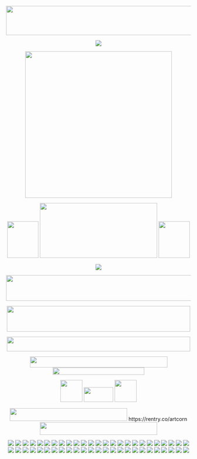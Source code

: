 <p align="center">
  <img width="650" height="80" src="https://github.com/acornious/acornfries/assets/153128752/ff191355-b3bb-4f3c-aeb5-abad5692710a">
</p>

<p align="center">
<img src="https://github.com/acornious/acornfries/assets/153128752/e7331d8b-2e5c-494c-8fd0-a323b3c4c42b">
</p>


<p align="center">
<img width="400" height="400" src="https://github.com/acornious/acornfries/assets/153128752/b781e53e-e7f0-48db-8870-45eaa1241c4f">
</p>

<p align="center">
  <img width="85" height="100" src="https://i.pinimg.com/originals/f1/0d/cc/f10dccfc82f6f3aa7388b2177729bee7.gif"> <img width="320" height="150" src="https://github.com/acornious/acornious/assets/153128752/dc2efb5b-a9fc-47f5-a713-48ed4694657b">  <img width="85" height="100" src="https://iili.io/JWCb3Zl.gif">
</p>

<p align="center">
<img src="https://github.com/acornious/acornfries/assets/153128752/e7331d8b-2e5c-494c-8fd0-a323b3c4c42b">
</p>

<p align="center">
<img width="550" height="70" src="https://github.com/acornious/acornfries/assets/153128752/19f685e5-2f22-48bd-9ba9-db6eaf5d0127">
</p>

<p align="center">
<img width="500" height="70" src="https://github.com/acornious/acornfries/assets/153128752/95b3ca47-41a3-4c00-9476-219cebf570e5">
</p>

<p align="center">
<img width="500" height="40" src="https://github.com/acornious/acornious/assets/153128752/5cb1ff8b-3668-4053-acdc-0ff87647eba3">
</p>
<p align="center">
<img width="375" height="30" src="https://github.com/acornious/acornious/assets/153128752/4e5bcdf8-5a7c-40f1-a9e5-a7f8b167f3b2"> <img width="250" height="20" src="https://github.com/acornious/acornious/assets/153128752/f57b7dea-ff69-46b2-b402-dad83c931163">
</p>

<p align="center">
<img width="60" height="60" src="https://github.com/acornious/acornious/assets/153128752/4172b253-d7c2-4c9c-9f2f-5fea0368d238"> <img width="80" height="40" src="https://github.com/acornious/acornious/assets/153128752/7a2601a7-7e6d-47a5-8dc3-3df79a880fa7"> <img width="60" height="60" src="https://github.com/acornious/acornious/assets/153128752/4172b253-d7c2-4c9c-9f2f-5fea0368d238">
</p>

<p align="center">
<img width="320" height="35" src="https://github.com/acornious/acornious/assets/153128752/42e4c213-5aa4-499f-8cd2-bcb7c2dc10e0"> https://rentry.co/artcorn <img width="320" height="35" src="https://github.com/acornious/acornious/assets/153128752/42e4c213-5aa4-499f-8cd2-bcb7c2dc10e0">
</p>
<p align="center">
<img src="https://github.com/acornious/acornfries/assets/153128752/a084ae47-7fc1-4bd2-a96a-bf9ff926bd8d"> <img src="https://github.com/acornious/acornfries/assets/153128752/5f4b2676-3754-417f-9f59-6a9e18ac1a97"> <img src="https://github.com/acornious/acornfries/assets/153128752/ab871395-0c03-4380-aec3-bc8672590433"> <img src="https://github.com/acornious/acornfries/assets/153128752/f2386e18-5ef5-4795-8f5b-679c6c605fd9"> <img src="https://github.com/acornious/acornfries/assets/153128752/7b79a7ce-ac50-412f-b0e2-c594e2bb8f9f"> <img src="https://github.com/acornious/acornfries/assets/153128752/82c0d2c9-3eda-4af4-a7ff-aa6517802698"> <img src="https://github.com/acornious/acornfries/assets/153128752/c8095993-2960-4fb4-a040-eec9bcf17f69"> <img src="https://github.com/acornious/acornfries/assets/153128752/ae56c9f6-acf8-4963-b08e-838c129b0d06"> <img src="https://github.com/acornious/acornfries/assets/153128752/0675559e-c582-4370-b8d5-61ce4a3710e6"> <img src="https://github.com/acornious/acornfries/assets/153128752/f19668ed-8ba6-4c4b-9bb5-5f82769ccd07"> <img src="https://github.com/acornious/acornfries/assets/153128752/6d0f5029-139c-42c7-a1bf-e2580fe9da41"> <img src="https://github.com/acornious/acornfries/assets/153128752/ab871395-0c03-4380-aec3-bc8672590433"> <img src="https://github.com/acornious/acornfries/assets/153128752/d47c24ac-fe52-42dd-b415-7213be80fdf7"> <img src="https://github.com/acornious/acornfries/assets/153128752/163bb6d2-ab8c-431a-b540-2c899d46a7ab"> <img src="https://github.com/acornious/acornfries/assets/153128752/7fb4a93a-e077-4e5d-a71e-2da41963d855"> <img src="https://github.com/acornious/acornfries/assets/153128752/6d62b5eb-38aa-43bf-8201-9041bb130fec"> <img src="https://github.com/acornious/acornfries/assets/153128752/6aa3a75a-07ca-4cd4-bf24-aae2b14253a3"> <img src="https://github.com/acornious/acornfries/assets/153128752/d810672d-66ee-4833-b6b3-fb73a995486e"> <img src="https://github.com/acornious/acornfries/assets/153128752/a2c146df-89b9-472d-a12d-d8500b9aef5b"> <img src="https://github.com/acornious/acornfries/assets/153128752/2808650d-5fe4-450a-a692-baba1df20e3f"> <img src="https://github.com/acornious/acornfries/assets/153128752/372c02a4-2ceb-482d-9d89-9e57b5e5f232"> <img src="https://github.com/acornious/acornfries/assets/153128752/25d246fd-5d07-4066-9cd4-cc1a31e9e0b9"> <img src="https://github.com/acornious/acornfries/assets/153128752/56e12558-bbfc-4642-85ff-524c939b891f"> <img src="https://github.com/acornious/acornfries/assets/153128752/67e39cef-de8d-41d1-85e5-15617eb6d58a"> <img src="https://github.com/acornious/acornfries/assets/153128752/427eb8f1-da68-4408-bbef-7d55ed86817a"> <img src="https://github.com/acornious/acornfries/assets/153128752/a084ae47-7fc1-4bd2-a96a-bf9ff926bd8d"> <img src="https://github.com/acornious/acornfries/assets/153128752/5f4b2676-3754-417f-9f59-6a9e18ac1a97"> <img src="https://github.com/acornious/acornfries/assets/153128752/ab871395-0c03-4380-aec3-bc8672590433"> <img src="https://github.com/acornious/acornfries/assets/153128752/f2386e18-5ef5-4795-8f5b-679c6c605fd9"> <img src="https://github.com/acornious/acornfries/assets/153128752/7b79a7ce-ac50-412f-b0e2-c594e2bb8f9f"> <img src="https://github.com/acornious/acornfries/assets/153128752/82c0d2c9-3eda-4af4-a7ff-aa6517802698"> <img src="https://github.com/acornious/acornfries/assets/153128752/c8095993-2960-4fb4-a040-eec9bcf17f69"> <img src="https://github.com/acornious/acornfries/assets/153128752/ae56c9f6-acf8-4963-b08e-838c129b0d06"> <img src="https://github.com/acornious/acornfries/assets/153128752/0675559e-c582-4370-b8d5-61ce4a3710e6"> <img src="https://github.com/acornious/acornfries/assets/153128752/f19668ed-8ba6-4c4b-9bb5-5f82769ccd07"> <img src="https://github.com/acornious/acornfries/assets/153128752/6d0f5029-139c-42c7-a1bf-e2580fe9da41"> <img src="https://github.com/acornious/acornfries/assets/153128752/ab871395-0c03-4380-aec3-bc8672590433"> <img src="https://github.com/acornious/acornfries/assets/153128752/d47c24ac-fe52-42dd-b415-7213be80fdf7"> <img src="https://github.com/acornious/acornfries/assets/153128752/163bb6d2-ab8c-431a-b540-2c899d46a7ab"> <img src="https://github.com/acornious/acornfries/assets/153128752/7fb4a93a-e077-4e5d-a71e-2da41963d855"> <img src="https://github.com/acornious/acornfries/assets/153128752/6d62b5eb-38aa-43bf-8201-9041bb130fec"> <img src="https://github.com/acornious/acornfries/assets/153128752/6aa3a75a-07ca-4cd4-bf24-aae2b14253a3"> <img src="https://github.com/acornious/acornfries/assets/153128752/d810672d-66ee-4833-b6b3-fb73a995486e"> <img src="https://github.com/acornious/acornfries/assets/153128752/a2c146df-89b9-472d-a12d-d8500b9aef5b"> <img src="https://github.com/acornious/acornfries/assets/153128752/2808650d-5fe4-450a-a692-baba1df20e3f"> <img src="https://github.com/acornious/acornfries/assets/153128752/372c02a4-2ceb-482d-9d89-9e57b5e5f232"> <img src="https://github.com/acornious/acornfries/assets/153128752/25d246fd-5d07-4066-9cd4-cc1a31e9e0b9"> <img src="https://github.com/acornious/acornfries/assets/153128752/56e12558-bbfc-4642-85ff-524c939b891f"> <img src="https://github.com/acornious/acornfries/assets/153128752/67e39cef-de8d-41d1-85e5-15617eb6d58a"> <img src="https://github.com/acornious/acornfries/assets/153128752/427eb8f1-da68-4408-bbef-7d55ed86817a">
</p>
